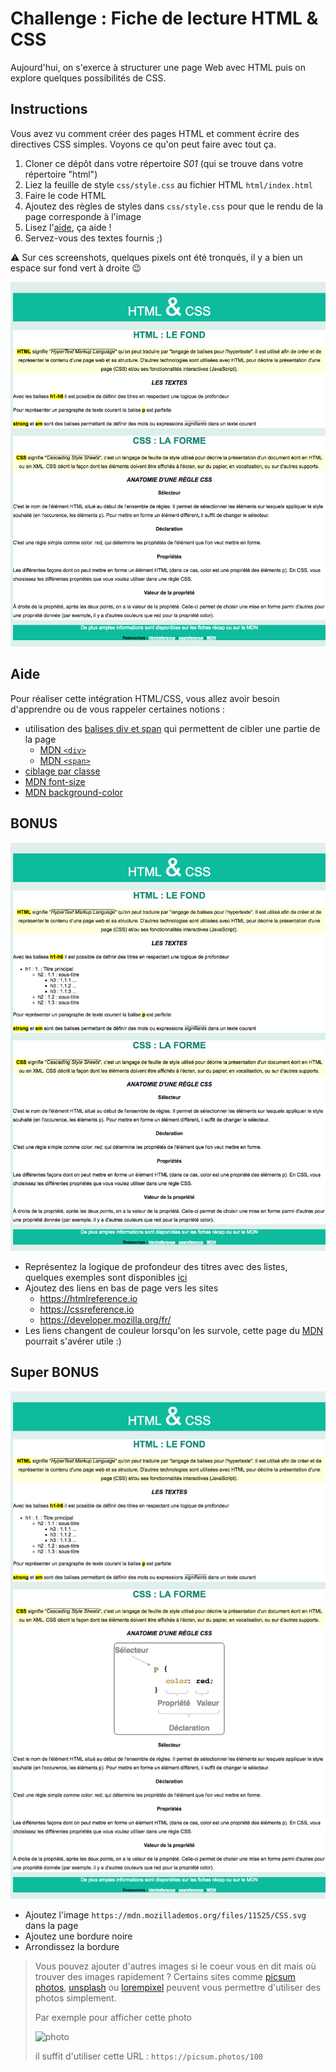 # Challenge : Fiche de lecture HTML & CSS

Aujourd'hui, on s'exerce à structurer une page Web avec HTML puis on explore quelques possibilités de CSS.

## Instructions

Vous avez vu comment créer des pages HTML et comment écrire des directives CSS simples. Voyons ce qu'on peut faire avec tout ça.

1. Cloner ce dépôt dans votre répertoire _S01_ (qui se trouve dans votre répertoire "html")
2. Liez la feuille de style `css/style.css` au fichier HTML `html/index.html`
3. Faire le code HTML
4. Ajoutez des règles de styles dans `css/style.css` pour que le rendu de la page corresponde à l'image
5. Lisez l'[aide](#aide), ça aide !
6. Servez-vous des textes fournis ;)

:warning: Sur ces screenshots, quelques pixels ont été tronqués, il y a bien un espace sur fond vert à droite :wink:

![resultat](resultat.png)

## Aide

Pour réaliser cette intégration HTML/CSS, vous allez avoir besoin d'apprendre ou de vous rappeler certaines notions :

- utilisation des [balises div et span](https://github.com/O-clock-Alumni/fiches-recap/blob/master/html/structure.md#s%C3%A9mantique-oui-mais-pas-que-) qui permettent de cibler une partie de la page
  - [MDN `<div>`](https://developer.mozilla.org/fr/docs/Web/HTML/Element/div)
  - [MDN `<span>`](https://developer.mozilla.org/fr/docs/Web/HTML/Element/span)
- [ciblage par classe](https://github.com/O-clock-Alumni/fiches-recap/blob/master/css/syntaxe.md#classes)
- [MDN font-size](https://developer.mozilla.org/fr/docs/Web/CSS/font-size)
- [MDN background-color](https://developer.mozilla.org/fr/docs/Web/CSS/background-color)

## BONUS

![resultat super bonus](resultat-bonus.png)

- Représentez la logique de profondeur des titres avec des listes, quelques exemples sont disponibles [ici](https://developer.mozilla.org/fr/docs/Web/HTML/Element/ul)
- Ajoutez des liens en bas de page vers les sites
  - https://htmlreference.io
  - https://cssreference.io
  - https://developer.mozilla.org/fr/
- Les liens changent de couleur lorsqu'on les survole, cette page du [MDN](https://developer.mozilla.org/fr/docs/Web/CSS/:hover) pourrait s'avérer utile :)


## Super BONUS

![resultat super bonus](resultat-super-bonus.png)

- Ajoutez l'image `https://mdn.mozillademos.org/files/11525/CSS.svg` dans la page
- Ajoutez une bordure noire
- Arrondissez la bordure


> Vous pouvez ajouter d'autres images si le coeur vous en dit mais où trouver des images rapidement ? Certains sites comme [picsum photos](https://picsum.photos/), [unsplash](https://source.unsplash.com/) ou [lorempixel](http://lorempixel.com/) peuvent vous permettre d'utiliser des photos simplement.
>
> Par exemple pour afficher cette photo
>
> ![photo](https://picsum.photos/100)
>
> il suffit d'utiliser cette URL : `https://picsum.photos/100`

